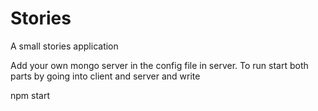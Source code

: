 # Stories
A small stories application

Add your own mongo server in the config file in server.
To run start both parts by going into client and server and write

npm start

